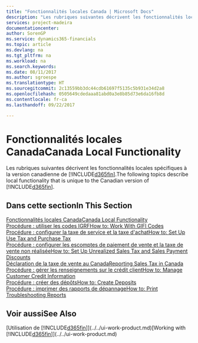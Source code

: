```yaml
---
title: "Fonctionnalités locales Canada | Microsoft Docs"
description: "Les rubriques suivantes décrivent les fonctionnalités locales dans la version canadienne de [!INCLUDE[d365fin](../../includes/d365fin_md.md)]."
services: project-madeira
documentationcenter: 
author: SorenGP
ms.service: dynamics365-financials
ms.topic: article
ms.devlang: na
ms.tgt_pltfrm: na
ms.workload: na
ms.search.keywords: 
ms.date: 08/11/2017
ms.author: sgroespe
ms.translationtype: HT
ms.sourcegitcommit: 2c13559bb3dc44cdb61697f5135c5b931e34d2a8
ms.openlocfilehash: 0505649cdedaaa81abd0a3e8b85d73e6da16fb8d
ms.contentlocale: fr-ca
ms.lasthandoff: 09/22/2017

---
```

# <a name="canada-local-functionality"></a><span data-ttu-id="b86c7-103">Fonctionnalités locales Canada</span><span class="sxs-lookup"><span data-stu-id="b86c7-103">Canada Local Functionality</span></span>
<span data-ttu-id="b86c7-104">Les rubriques suivantes décrivent les fonctionnalités locales spécifiques à la version canadienne de [!INCLUDE[d365fin](../../includes/d365fin_md.md)].</span><span class="sxs-lookup"><span data-stu-id="b86c7-104">The following topics describe local functionality that is unique to the Canadian version of [!INCLUDE[d365fin](../../includes/d365fin_md.md)].</span></span>  

## <a name="in-this-section"></a><span data-ttu-id="b86c7-105">Dans cette section</span><span class="sxs-lookup"><span data-stu-id="b86c7-105">In This Section</span></span>
[<span data-ttu-id="b86c7-106">Fonctionnalités locales Canada</span><span class="sxs-lookup"><span data-stu-id="b86c7-106">Canada Local Functionality</span></span>](canada-local-functionality.md)  
[<span data-ttu-id="b86c7-107">Procédure : utiliser les codes IGRF</span><span class="sxs-lookup"><span data-stu-id="b86c7-107">How to: Work With GIFI Codes</span></span>](work-gifi-codes.md)  
[<span data-ttu-id="b86c7-108">Procédure : configurer la taxe de service et la taxe d'achat</span><span class="sxs-lookup"><span data-stu-id="b86c7-108">How to: Set Up Use Tax and Purchase Tax</span></span>](how-to-set-up-use-tax-and-purchase-tax.md)  
[<span data-ttu-id="b86c7-109">Procédure : configurer les escomptes de paiement de vente et la taxe de vente non réalisée</span><span class="sxs-lookup"><span data-stu-id="b86c7-109">How to: Set Up Unrealized Sales Tax and Sales Payment Discounts</span></span>](how-to-set-up-unrealized-sales-tax-and-sales-payment-discounts.md)  
[<span data-ttu-id="b86c7-110">Déclaration de la taxe de vente au Canada</span><span class="sxs-lookup"><span data-stu-id="b86c7-110">Reporting Sales Tax in Canada</span></span>](ca-sales-tax.md)  
[<span data-ttu-id="b86c7-111">Procédure : gérer les renseignements sur le crédit client</span><span class="sxs-lookup"><span data-stu-id="b86c7-111">How to: Manage Customer Credit Information</span></span>](how-to-manage-customer-credit-information.md)  
[<span data-ttu-id="b86c7-112">Procédure : créer des dépôts</span><span class="sxs-lookup"><span data-stu-id="b86c7-112">How to: Create Deposits</span></span>](how-to-create-deposits.md)  
[<span data-ttu-id="b86c7-113">Procédure : imprimer des rapports de dépannage</span><span class="sxs-lookup"><span data-stu-id="b86c7-113">How to: Print Troubleshooting Reports</span></span>](how-to-print-troubleshooting-reports.md)

## <a name="see-also"></a><span data-ttu-id="b86c7-114">Voir aussi</span><span class="sxs-lookup"><span data-stu-id="b86c7-114">See Also</span></span>
<span data-ttu-id="b86c7-115">[Utilisation de [!INCLUDE[d365fin](../../includes/d365fin_md.md)]](../../ui-work-product.md)</span><span class="sxs-lookup"><span data-stu-id="b86c7-115">[Working with [!INCLUDE[d365fin](../../includes/d365fin_md.md)]](../../ui-work-product.md)</span></span>   

